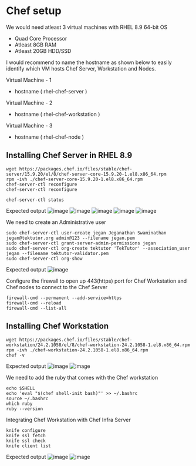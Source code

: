 # Chef setup

We would need atleast 3 virtual machines with RHEL 8.9 64-bit OS
- Quad Core Processor
- Atleast 8GB RAM
- Atleast 20GB HDD/SSD

I would recommend to name the hostname as shown below to easily identify which VM hosts Chef Server, Workstation and Nodes.

Virtual Machine - 1 
- hostname ( rhel-chef-server )

Virtual Machine - 2
- hostname ( rhel-chef-workstation )

Virtual Machine - 3
- hostname ( rhel-chef-node )

## Installing Chef Server in RHEL 8.9
```
wget https://packages.chef.io/files/stable/chef-server/15.9.20/el/8/chef-server-core-15.9.20-1.el8.x86_64.rpm
rpm -ivh ./chef-server-core-15.9.20-1.el8.x86_64.rpm
chef-server-ctl reconfigure
chef-server-ctl reconfigure

chef-server-ctl status
```

Expected output
![image](https://github.com/tektutor/chef-setup/assets/12674043/40d69832-5e0a-40ee-a475-4cf3eb94fde8)
![image](https://github.com/tektutor/chef-setup/assets/12674043/3998a733-47db-4b31-8d43-f957ec7db831)
![image](https://github.com/tektutor/chef-setup/assets/12674043/9589c4a6-e4a1-4ffb-8ea5-ecbb012740f1)
![image](https://github.com/tektutor/chef-setup/assets/12674043/d5916bcd-e50a-44f1-9cd8-9009cbdcb614)
![image](https://github.com/tektutor/chef-setup/assets/12674043/b27957d2-7453-4335-8462-87b73d799d09)

We need to create an Administrative user
```
sudo chef-server-ctl user-create jegan Jeganathan Swaminathan jegan@tektutor.org admin@123 --filename jegan.pem
sudo chef-server-ctl grant-server-admin-permissions jegan
sudo chef-server-ctl org-create tektutor 'TekTutor' --association_user jegan --filename tektutor-validator.pem
sudo chef-server-ctl org-show
```

Expected output
![image](https://github.com/tektutor/chef-setup/assets/12674043/01d7a3df-bd40-4760-9b4a-f04e610cbd0e)


Configure the firewall to open up 443(https) port for Chef Workstation and Chef nodes to connect to the Chef Server
```
firewall-cmd --permanent --add-service=https
firewall-cmd --reload
firewall-cmd --list-all
```

## Installing Chef Workstation
```
wget https://packages.chef.io/files/stable/chef-workstation/24.2.1058/el/8/chef-workstation-24.2.1058-1.el8.x86_64.rpm
rpm -ivh ./chef-workstation-24.2.1058-1.el8.x86_64.rpm
chef -v
```

Expected output
![image](https://github.com/tektutor/chef-setup/assets/12674043/9bcf6541-db4f-40d0-8723-2b209aa1850b)
![image](https://github.com/tektutor/chef-setup/assets/12674043/cc6430e5-bdb5-402e-ab8b-7e560f74b729)

We need to add the ruby that comes with the Chef workstation
```
echo $SHELL
echo 'eval "$(chef shell-init bash)"' >> ~/.bashrc
source ~/.bashrc
which ruby
ruby --version
```

Integrating Chef Workstation with Chef Infra Server
```
knife configure
knife ssl fetch
knife ssl check
knife client list
```

Expected output
![image](https://github.com/tektutor/chef-setup/assets/12674043/3f45b02e-0719-488b-b718-c05575723b34)
![image](https://github.com/tektutor/chef-setup/assets/12674043/2ec9a93c-1e52-4b5a-b5fc-6435375f6d06)
